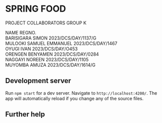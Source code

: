 
# SPRING FOOD
PROJECT COLLABORATORS GROUP K

NAME                                    REGNO.                                
BARISIGARA SIMON                        2023/DCS/DAY/1137/G         
MULOOKI SAMUEL EMMANUEL                 2023/DCS/DAY/1467         
OYUGI IVAN                              2023/DCS/DAY/O453        
ORENGEN BENYAMEN                        2023/DCS/DAY/0284      
NAGGAYI NOREEN                          2023/DCS/DAY/1105      
MUYOMBA AMUZA                           2023/DCS/DAY/1614/G    

## Development server

Run `npm start` for a dev server. Navigate to `http://localhost:4200/`. The app will automatically reload if you change any of the source files.


## Further help


